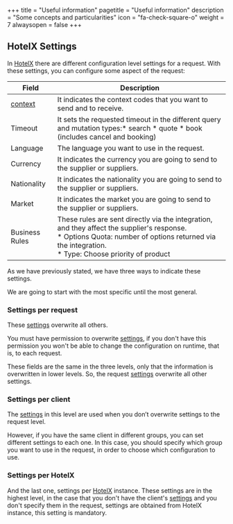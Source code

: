 +++
title = "Useful information"
pagetitle = "Useful information"
description = "Some concepts and particularities"
icon = "fa-check-square-o"
weight = 7
alwaysopen = false
+++

## HotelX Settings

In [HotelX](/hotel-x/) there are different configuration level settings for a request. With these settings, you can configure some aspect of the request:


| Field  | Description |
|----|-----|
| [context](/hotel-x/concepts/accesses-supplier-context/#context) | It indicates the context codes that you want to send and to receive.|
| Timeout | It sets the requested timeout in the different query and mutation types:* search * quote * book (includes cancel and booking) |
|Language|The language you want to use in the request.|
|Currency|It indicates the currency you are going to send to the supplier or suppliers.|
|Nationality|It indicates the nationality you are going to send to the supplier or suppliers.|
|Market|It indicates the market you are going to send to the supplier or suppliers.|
|Business Rules|These rules are sent directly via the integration, and they affect the supplier's response.<br>* Options Quota: number of options returned via the integration.<br>* Type: Choose priority of product |

As we have previously stated, we have three ways to indicate these settings.

We are going to start with the most specific until the most general.

### Settings per request

These [settings](/hotel-x/concepts/settings/) overwrite all others.

You must have permission to overwrite [settings](/hotel-x/concepts/settings/), if you don't have this permission you won't be able to change the configuration on runtime, that is, to each request.

These fields are the same in the three levels, only that the information is overwritten in lower levels. So, the request [settings](/hotel-x/concepts/settings/) overwrite all other settings.

### Settings per client

The [settings](/hotel-x/concepts/settings/) in this level are used when you don’t overwrite settings to the request level.

However, if you have the same client in different groups, you can set different settings to each one. In this case, you should specify which group you want to use in the request, in order to choose which configuration to use.

### Settings per HotelX

And the last one, settings per [HotelX](/hotel-x/) instance. These settings are in the highest level, in the case that you don't have the client's [settings](/hotel-x/concepts/settings/) and you don't specify them in the request, settings are obtained from HotelX instance, this setting is mandatory.



